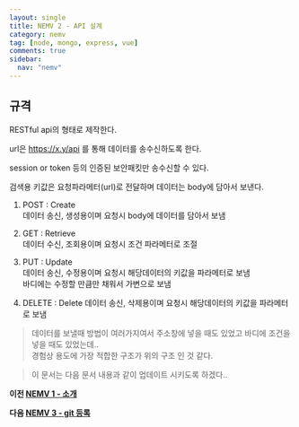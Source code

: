 ```yaml
---
layout: single
title: NEMV 2 - API 설계
category: nemv
tag: [node, mongo, express, vue]
comments: true
sidebar:
  nav: "nemv"
---
```


## 규격

RESTful api의 형태로 제작한다.

url은 https://x.y/api 를 통해 데이터를 송수신하도록 한다.

session or token 등의 인증된 보안패킷만 송수신할 수 있다.

검색용 키값은 요청파라메터(url)로 전달하며 데이터는 body에 담아서 보낸다.

1. POST : Create  
데이터 송신, 생성용이며 요청시 body에 데이터를 담아서 보냄

2. GET : Retrieve  
데이터 수신, 조회용이며 요청시 조건 파라메터로 조절
  
3. PUT : Update  
데이터 송신, 수정용이며 요청시 해당데이터의 키값을 파라메터로 보냄  
바디에는 수정할 만큼만 채워서 가변으로 보냄

4. DELETE : Delete
데이터 송신, 삭제용이며 요청시 해당데이터의 키값을 파라메터로 보냄

> 데이터를 보낼때 방법이 여러가지여서 주소창에 넣을 때도 있었고 바디에 조건을 넣을 때도 있었는데..  
경험상 용도에 가장 적합한 구조가 위의 구조 인 것 같다.

> 이 문서는 다음 문서 내용과 같이 업데이트 시키도록 하겠다..

**이전 [NEMV 1 - 소개](/nemv-1/)**

**다음 [NEMV 3 - git 등록](/nemv-3/)**
